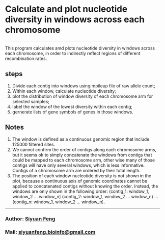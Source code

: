# Calculate and plot nucleotide diversity in windows across each chromosome

----
This program calculates amd plots nucleotide diversity in windows across each chromosome, in order to indirectly reflect regions of different recombination rates.

## steps
1. Divide each contig into windows using mpileup file of raw allele count;
2. Within each window, calculate nucleotide diversity;
3. plot the distribution of window diversity of each chromosome arm for selected samples;
4. label the window of the lowest diversity within each contig;
5. gernerate lists of gene symbols of genes in those windows.

## Notes
1. The window is defined as a continuous genomic region that include 125000 filtered sites.
2. We cannot confirm the order of contigs along each chromosome arms, but it seems ok to simply concatenate the windows from contigs that could be mapped to each chromosome arm, other wise many of those contigs will have only several windows, which is less informative. Contigs of a chromosome arm are ordered by their total length.
3. The position of each window nucleotide diversity is not shown in the plot, because a continuous axis of genomic coordinates cannot be applied to concatenated contigs without knowing the order. Instead, the windows are only shown in the following order: (contig_1: window_1, window_2 ... window_n) (contig_2: window_1, window_2 ... window_n) ... (contig_n: window_1, window_2 ... window_n). 

----
###  Author: [Siyuan Feng](https://scholar.google.com/citations?user=REHFXSsAAAAJ&hl)
###  Mail: siyuanfeng.bioinfo@gmail.com
